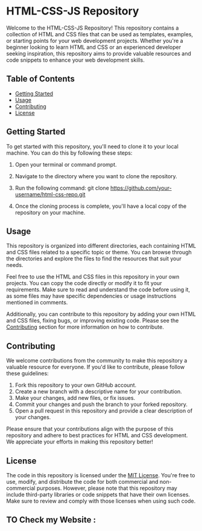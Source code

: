 # HTML-CSS-JS Repository

Welcome to the HTML-CSS-JS Repository! This repository contains a collection of HTML and CSS files that can be used as templates, examples, or starting points for your web development projects. Whether you're a beginner looking to learn HTML and CSS or an experienced developer seeking inspiration, this repository aims to provide valuable resources and code snippets to enhance your web development skills.

## Table of Contents

- [Getting Started](#getting-started)
- [Usage](#usage)
- [Contributing](#contributing)
- [License](#license)

## Getting Started

To get started with this repository, you'll need to clone it to your local machine. You can do this by following these steps:

1. Open your terminal or command prompt.
2. Navigate to the directory where you want to clone the repository.
3. Run the following command:
git clone https://github.com/your-username/html-css-repo.git

4. Once the cloning process is complete, you'll have a local copy of the repository on your machine.

## Usage

This repository is organized into different directories, each containing HTML and CSS files related to a specific topic or theme. You can browse through the directories and explore the files to find the resources that suit your needs.

Feel free to use the HTML and CSS files in this repository in your own projects. You can copy the code directly or modify it to fit your requirements. Make sure to read and understand the code before using it, as some files may have specific dependencies or usage instructions mentioned in comments.

Additionally, you can contribute to this repository by adding your own HTML and CSS files, fixing bugs, or improving existing code. Please see the [Contributing](#contributing) section for more information on how to contribute.

## Contributing

We welcome contributions from the community to make this repository a valuable resource for everyone. If you'd like to contribute, please follow these guidelines:

1. Fork this repository to your own GitHub account.
2. Create a new branch with a descriptive name for your contribution.
3. Make your changes, add new files, or fix issues.
4. Commit your changes and push the branch to your forked repository.
5. Open a pull request in this repository and provide a clear description of your changes.

Please ensure that your contributions align with the purpose of this repository and adhere to best practices for HTML and CSS development. We appreciate your efforts in making this repository better!

## License

The code in this repository is licensed under the [MIT License](LICENSE). You're free to use, modify, and distribute the code for both commercial and non-commercial purposes. However, please note that this repository may include third-party libraries or code snippets that have their own licenses. Make sure to review and comply with those licenses when using such code.

## TO Check my Website :
